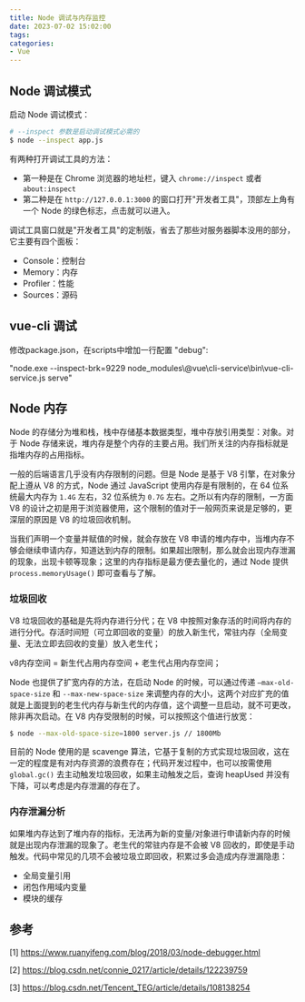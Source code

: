 ```yaml
---
title: Node 调试与内存监控
date: 2023-07-02 15:02:00
tags:
categories:
- Vue
---
```


## Node 调试模式
启动 Node 调试模式：
```sh
# --inspect 参数是启动调试模式必需的
$ node --inspect app.js
```

有两种打开调试工具的方法：
- 第一种是在 Chrome 浏览器的地址栏，键入 `chrome://inspect` 或者 `about:inspect`
- 第二种是在 `http://127.0.0.1:3000` 的窗口打开"开发者工具"，顶部左上角有一个 Node 的绿色标志，点击就可以进入。

调试工具窗口就是"开发者工具"的定制版，省去了那些对服务器脚本没用的部分，它主要有四个面板：
- Console：控制台
- Memory：内存
- Profiler：性能
- Sources：源码


## vue-cli 调试
修改package.json，在scripts中增加一行配置 "debug": 

"node.exe --inspect-brk=9229 node_modules\\@vue\\cli-service\\bin\\vue-cli-service.js serve"


## Node 内存
Node 的存储分为堆和栈，栈中存储基本数据类型，堆中存放引用类型：对象。对于 Node 存储来说，堆内存是整个内存的主要占用。我们所关注的内存指标就是指堆内存的占用指标。

一般的后端语言几乎没有内存限制的问题。但是 Node 是基于 V8 引擎，在对象分配上遵从 V8 的方式，Node 通过 JavaScript 使用内存是有限制的，在 64 位系统最大内存为 `1.4G` 左右，32 位系统为 `0.7G` 左右。之所以有内存的限制，一方面 V8 的设计之初是用于浏览器使用，这个限制的值对于一般网页来说是足够的，更深层的原因是 V8 的垃圾回收机制。

当我们声明一个变量并赋值的时候，就会存放在 V8 申请的堆内存中，当堆内存不够会继续申请内存，知道达到内存的限制。如果超出限制，那么就会出现内存泄漏的现象，出现卡顿等现象；这里的内存指标是最方便去量化的，通过 Node 提供 `process.memoryUsage()` 即可查看与了解。

### 垃圾回收
V8 垃圾回收的基础是先将内存进行分代；在 V8 中按照对象存活的时间将内存的进行分代。存活时间短（可立即回收的变量）的放入新生代，常驻内存（全局变量、无法立即去回收的变量）放入老生代；

v8内存空间 = 新生代占用内存空间 + 老生代占用内存空间；

Node 也提供了扩宽内存的方法，在启动 Node 的时候，可以通过传递 `–max-old-space-size` 和 `--max-new-space-size` 来调整内存的大小，这两个对应扩充的值就是上面提到的老生代内存与新生代的内存值，这个调整一旦启动，就不可更改，除非再次启动。在 V8 内存受限制的时候，可以按照这个值进行放宽：
```sh
$ node --max-old-space-size=1800 server.js // 1800Mb
```
目前的 Node 使用的是 scavenge 算法，它基于复制的方式实现垃圾回收，这在一定的程度是有对内存资源的浪费存在；代码开发过程中，也可以按需使用 `global.gc()` 去主动触发垃圾回收，如果主动触发之后，查询 heapUsed 并没有下降，可以考虑是内存泄漏的存在了。

### 内存泄漏分析
如果堆内存达到了堆内存的指标，无法再为新的变量/对象进行申请新内存的时候就是出现内存泄漏的现象了。老生代的常驻内存是不会被 V8 回收的，即使是手动触发。代码中常见的几项不会被垃圾立即回收，积累过多会造成内存泄漏隐患：
- 全局变量引用
- 闭包作用域内变量
- 模块的缓存


## 参考
[1] https://www.ruanyifeng.com/blog/2018/03/node-debugger.html

[2] https://blog.csdn.net/connie_0217/article/details/122239759

[3] https://blog.csdn.net/Tencent_TEG/article/details/108138254